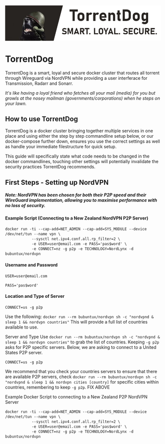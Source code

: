 <p align="center">
    <img src="https://github.com/Boilrig/TorrentDog/blob/master/torrentdog_logo.png"/></a>
</p>

# TorrentDog

TorrentDog is a smart, loyal and secure docker cluster that routes all torrent through Wireguard via NordVPN while providing a user interferace for Transmission, Radarr and Sonarr.

*It's like having a loyal friend who fetches all your mail (media) for you but growls at the nosey mailman (governments/corporations) when he steps on your lawn.*


## How to use TorrentDog

TorrentDog is a docker cluster bringing together multiple services in one place and using either the step by step commandline setup below, or our docker-compose further down, ensures you use the correct settings as well as handle your immediate filestructure for quick setup.

This guide will specifically state what code needs to be changed in the docker commandlines, touching other settings will potentially invalidate the security practices TorrentDog recommends.

## First Steps - Setting up NordVPN

##### Note: NordVPN has been chosen for both their P2P speed and their WireGuard implementation, allowing you to maximise performance with no loss of security.


#### Example Script (Connecting to a New Zealand NordVPN P2P Server)
```
docker run -ti --cap-add=NET_ADMIN --cap-add=SYS_MODULE --device /dev/net/tun --name vpn \
            --sysctl net.ipv4.conf.all.rp_filter=2 \
            -e USER=user@email.com -e PASS='pas$word' \
            -e CONNECT=nz -g p2p -e TECHNOLOGY=NordLynx -d bubuntux/nordvpn
```


#### Username and Password
```
USER=user@email.com
```
```
PASS='pas$word'
```


#### Location and Type of Server
```
CONNECT=us -g p2p
```

Use the following:
```docker run --rm bubuntux/nordvpn sh -c "nordvpnd & sleep 1 && nordvpn countries"```
This will provide a full list of countries available to use.


Server and Type
Use ```docker run --rm bubuntux/nordvpn sh -c "nordvpnd & sleep 1 && nordvpn countries"``` to grab the list of countries. Keeping ```-g p2p``` asks for P2P specific servers. Below, we are asking to connect to a United States P2P server.
```
CONNECT=us -g p2p
```
We recommend that you check your countries servers to ensure that there are available P2P servers,  check ```docker run --rm bubuntux/nordvpn sh -c "nordvpnd & sleep 1 && nordvpn cities [country]``` for specific cities within countries, remembering to keep ```-g p2p```.
FIX ABOVE

Example Docker Script to connecting to a New Zealand P2P NordVPN Server
```
docker run -ti --cap-add=NET_ADMIN --cap-add=SYS_MODULE --device /dev/net/tun --name vpn \
            --sysctl net.ipv4.conf.all.rp_filter=2 \
            -e USER=user@email.com -e PASS='pas$word' \
            -e CONNECT=nz -g p2p -e TECHNOLOGY=NordLynx -d bubuntux/nordvpn
```

